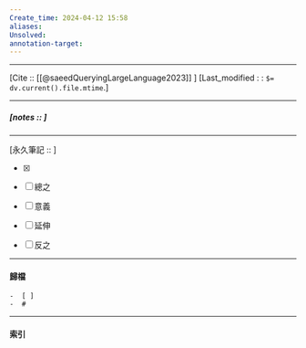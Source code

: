 ```yaml
---
Create_time: 2024-04-12 15:58
aliases: 
Unsolved: 
annotation-target:
---
```


---
[Cite :: [[@saeedQueryingLargeLanguage2023]] ]
[Last_modified : : `$= dv.current().file.mtime`.]


---
##### [notes ::   ]


---

[永久筆記 :: ]
	
- [x]

- [ ] 總之

- [ ] 意義

- [ ] 延伸

- [ ] 反之


---
#### 歸檔 
	-  [ ]
	-  #


---
#### 索引
